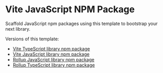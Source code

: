 # Vite JavaScript NPM Package

Scaffold JavaScript npm packages using this template to bootstrap your next library.

Versions of this template:
- [Vite TypeScript library npm package](https://github.com/jasonsturges/vite-typescript-npm-package)
- [Vite JavaScript library npm package](https://github.com/jasonsturges/vite-npm-package)
- [Rollup JavaScript library npm package](https://github.com/jasonsturges/npm-package-boilerplate)
- [Rollup TypeScript library npm package](https://github.com/jasonsturges/typescript-npm-package)
